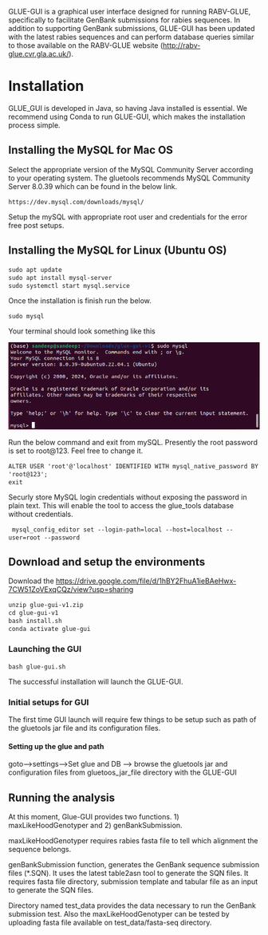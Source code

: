 GLUE-GUI is a graphical user interface designed for running RABV-GLUE, specifically to facilitate GenBank submissions for rabies sequences. In addition to supporting GenBank submissions, GLUE-GUI has been updated with the latest rabies sequences and can perform database queries similar to those available on the RABV-GLUE website (http://rabv-glue.cvr.gla.ac.uk/).

# Installation
GLUE_GUI is developed in Java, so having Java installed is essential. We recommend using Conda to run GLUE-GUI, which makes the installation process simple.

## Installing the MySQL for Mac OS
Select the appropriate version of the MySQL Community Server according to your operating system. The gluetools recommends MySQL Community Server 8.0.39 which can be found in the below link.

```shell
https://dev.mysql.com/downloads/mysql/
```
Setup the mySQL with appropriate root user and credentials for the error free post setups.

## Installing the MySQL for Linux (Ubuntu OS)
```shell
sudo apt update
sudo apt install mysql-server
sudo systemctl start mysql.service
```

Once the installation is finish run the below.
```shell
sudo mysql
```

Your terminal should look something like this

![Alt text](img/sudo_mysql.png)

Run the below command and exit from mySQL. Presently the root password is set to root@123. Feel free to change it.
```shell
ALTER USER 'root'@'localhost' IDENTIFIED WITH mysql_native_password BY 'root@123';
exit
```

Securly store MySQL login credentials without exposing the password in plain text. This will enable the tool to access the glue_tools database without credentials.

```shell
 mysql_config_editor set --login-path=local --host=localhost --user=root --password
```
## Download and setup the environments

Download the https://drive.google.com/file/d/1hBY2FhuA1ieBAeHwx-7CW51ZoVExqCQz/view?usp=sharing
```shell
unzip glue-gui-v1.zip
cd glue-gui-v1
bash install.sh
conda activate glue-gui
```

### Launching the GUI
```shell
bash glue-gui.sh
```

The successful installation will launch the GLUE-GUI. 

### Initial setups for GUI

The first time GUI launch will require few things to be setup such as path of the gluetools jar file and its configuration files.

#### Setting up the glue and path
goto-->settings-->Set glue and DB --> browse the gluetools jar and configuration files from gluetoos_jar_file directory with the GLUE-GUI

## Running the analysis
At this moment, Glue-GUI provides two functions. 1) maxLikeHoodGenotyper and 2) genBankSubmission. 

maxLikeHoodGenotyper requires rabies fasta file to tell which alignment the sequence belongs. 

genBankSubmission function, generates the GenBank sequence submission files (*.SQN). It uses the latest table2asn tool to generate the SQN files. It requires fasta file directory, submission template and tabular file as an input to generate the SQN files.

Directory named test_data provides the data necessary to run the GenBank submission test. Also the maxLikeHoodGenotyper can be tested by uploading fasta file available on test_data/fasta-seq directory. 




